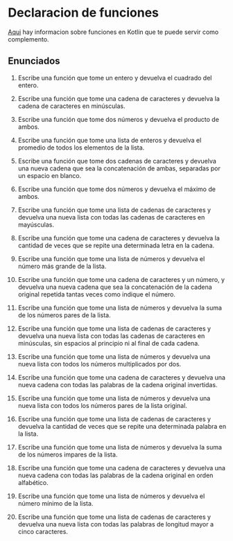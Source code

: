 # Declaracion de funciones

[Aqui](https://www.develou.com/funciones-en-kotlin/) hay informacion sobre funciones en Kotlin que te puede servir como complemento.

## Enunciados

1. Escribe una función que tome un entero y devuelva el cuadrado del entero.

2. Escribe una función que tome una cadena de caracteres y devuelva la cadena de caracteres en minúsculas.
3. Escribe una función que tome dos números y devuelva el producto de ambos.
4. Escribe una función que tome una lista de enteros y devuelva el promedio de todos los elementos de la lista.
5. Escribe una función que tome dos cadenas de caracteres y devuelva una nueva cadena que sea la concatenación de ambas, separadas por un espacio en blanco.
6. Escribe una función que tome dos números y devuelva el máximo de ambos.
7. Escribe una función que tome una lista de cadenas de caracteres y devuelva una nueva lista con todas las cadenas de caracteres en mayúsculas.
8. Escribe una función que tome una cadena de caracteres y devuelva la cantidad de veces que se repite una determinada letra en la cadena.
9. Escribe una función que tome una lista de números y devuelva el número más grande de la lista.
10. Escribe una función que tome una cadena de caracteres y un número, y devuelva una nueva cadena que sea la concatenación de la cadena original repetida tantas veces como indique el número.
11. Escribe una función que tome una lista de números y devuelva la suma de los números pares de la lista.
12. Escribe una función que tome una lista de cadenas de caracteres y devuelva una nueva lista con todas las cadenas de caracteres en minúsculas, sin espacios al principio ni al final de cada cadena.
13. Escribe una función que tome una lista de números y devuelva una nueva lista con todos los números multiplicados por dos.
14. Escribe una función que tome una cadena de caracteres y devuelva una nueva cadena con todas las palabras de la cadena original invertidas.
15. Escribe una función que tome una lista de números y devuelva una nueva lista con todos los números pares de la lista original.
16. Escribe una función que tome una lista de cadenas de caracteres y devuelva la cantidad de veces que se repite una determinada palabra en la lista.
17. Escribe una función que tome una lista de números y devuelva la suma de los números impares de la lista.
18. Escribe una función que tome una cadena de caracteres y devuelva una nueva cadena con todas las palabras de la cadena original en orden alfabético.
19. Escribe una función que tome una lista de números y devuelva el número mínimo de la lista.
20. Escribe una función que tome una lista de cadenas de caracteres y devuelva una nueva lista con todas las palabras de longitud mayor a cinco caracteres.
